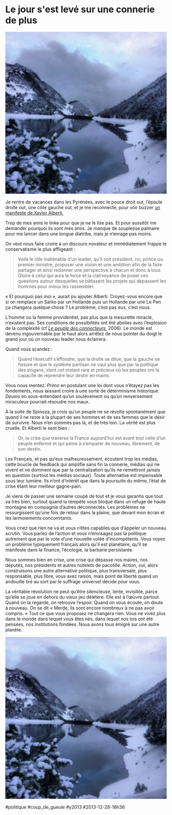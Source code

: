 # Le jour s'est levé sur une connerie de plus

![](_i/ec1fb5c66d8911e3981d125fbb6fcb5c_81.webp)

Je rentre de vacances dans les Pyrénées, avec le pouce droit out, l’épaule droite out, une côte gauche out, et je me reconnecte, pour voir buzzer [un manifeste de Xavier Alberti.](http://lecercle.lesechos.fr/politique/vie-politique/221185612/jour-leve-nouveau-modele-democratique)

Trop de mes amis le linke pour que je ne le lise pas. Et pour aussitôt me demander pourquoi ils sont mes amis. Je manque de souplesse palmaire pour me lancer dans une longue diatribe, mais je n’enrage pas moins.

On veut nous faire croire à un discours novateur et immédiatement frappe le conservatisme le plus affligeant :

> Voilà le rôle inaliénable d’un leader, qu’il soit président, roi, prince ou premier ministre, proposer une vision et une ambition afin de la faire partager et ainsi redonner une perspective à chacun et donc à tous. Gloire à celui qui aura la force et la clairvoyance de poser ces questions autour desquelles se bâtissent les projets qui dépassent les hommes pour mieux les rassembler.

« Et pourquoi pas moi », aurait pu ajouter Alberti. Croyez-vous encore que si on remplace un Sarko par un Hollande puis un Hollande par une Le Pen ça changera quelque chose ? Le problème, c’est pas eux, c’est nous.

L’homme ou la femme providentiel, pas plus que la mesurette miracle, n’existent pas. Ses conditions de possibilités ont été abolies avec l’explosion de la complexité (cf *[Le peuple des connecteurs](../../page/le-peuple-des-connecteurs)*, 2006). Le monde est devenu ingouvernable par le haut alors arrêtez de nous pointer du doigt le grand jour où un nouveau leader nous éclairera.

Quand vous scandez :

> Quand l’exécutif s’effondre, que la droite se dilue, que la gauche se fissure et que le système partisan ne vaut plus que par la politique des slogans, vient cet instant rare et précieux où les peuples ont la capacité de reprendre leur destin en mains.

Vous nous mentez. *Primo* en postulant une loi dont vous n’étayez pas les fondements, nous laissant croire à une sorte de déterminisme historique. *Deuxio* en sous-entendant qu’un soulèvement ou qu’un renversement miraculeux pourrait résoudre nos maux.

À la suite de Spinoza, je crois qu’un peuple ne se révolte spontanément que quand il ne reste à la plupart de ses hommes et de ses femmes que le désir de survivre. Nous n’en sommes pas là, et de très loin. La vérité est plus cruelle. Et Alberti le sent bien :

> Or, la crise que traverse la France aujourd’hui est avant tout celle d’un peuple enfermé et qui peine à s’emparer de nouveau, librement, de son destin.

Les Français, et pas qu’eux malheureusement, écoutent trop les médias, cette boucle de feedback qui amplifie sans fin la connerie, médias qui ne vivent et ne dominent que par la centralisation qu’ils ne remettront jamais en question (surtout les médias sociaux). Toute alternative est impensable sous leur lumière. Ils n’ont d’intérêt que dans la poursuite du même, l’état de crise étant leur meilleur gagne-pain.

Je viens de passer une semaine coupé de tout et je vous garantis que tout va très bien, surtout quand la tempête vous bloque dans un refuge de haute montagne en compagnie d’autres déconnectés. Les problèmes ne ressurgissent qu’une fois de retour dans la plaine, que devant mon écran et les larmoiements concomitants.

Vous criez que rien ne va et vous n’êtes capables que d’appeler un nouveau scrutin. Vous parlez de l’action et vous n’envisagez pas la politique autrement que par le vote d’une nouvelle volée d’incompétents. Vous voyez un problème typiquement français alors qu’il est planétaire, qu’il se manifeste dans la finance, l’écologie, la barbarie persistante.

Nous sommes bien en crise, une crise qui dépasse nos maires, nos députés, nos présidents et autres roitelets de pacotille. Action, oui, alors construisons une autre alternative politique, plus transversale, plus responsable, plus libre, vous avez raison, mais point de liberté quand un andouille tiré au sort par le suffrage universel décide pour vous.

La véritable révolution ne peut qu’être silencieuse, lente, invisible, parce qu’elle se joue en dehors du vieux jeu délétère. Elle est à l’œuvre partout. Quand on la regarde, on retrouve l’espoir. Quand on vous écoute, on doute à nouveau. On se dit « Merde, ils sont encore nombreux à ne pas avoir compris. » Tout ce que vous proposez ne changera rien. Vous ne vivez plus dans le monde dans lequel vous êtes nés, dans lequel nos lois ont été pensées, nos institutions fondées. Nous avons tous émigré sur une autre planète.

![Lac de l’Oule](_i/ec1fb5c66d8911e3981d125fbb6fcb5c_81.webp)



#politique #coup_de_gueule #y2013 #2013-12-28-18h36
